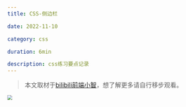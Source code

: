 ```yaml
---
title: CSS-侧边栏

date: 2022-11-10

category: css

duration: 6min

description: css练习要点记录
---
```


>本文取材于[bilibili前端小智](https://www.bilibili.com/video/BV1S84y1v7Pq)，想了解更多请自行移步观看。

<img src="https://oss.zhuruyi.cn/blog/Kapture%202022-11-10%20at%2011.04.00.gif" style="zoom:67%;" />